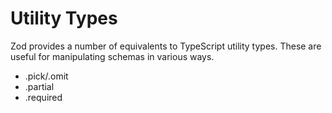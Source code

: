 # Utility Types

Zod provides a number of equivalents to TypeScript utility types. These are useful for manipulating schemas in various ways.

- .pick/.omit
- .partial
- .required
